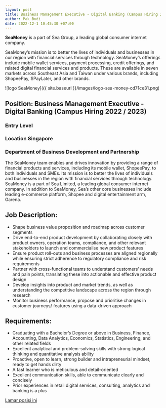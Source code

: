 ```yaml
---
layout: post
title: Business Management Executive - Digital Banking (Campus Hiring 2022 / 2023) SeaMoney
author: Pak Budi
date: 2022-12-1 10:45:30 +07:00
---
```


**SeaMoney** is a part of Sea Group, a leading global consumer internet company.

SeaMoney’s mission is to better the lives of individuals and businesses in our region with financial services through technology. SeaMoney’s offerings include mobile wallet services, payment processing, credit offerings, and related digital financial services and products. These are available in seven markets across Southeast Asia and Taiwan under various brands, including ShopeePay, SPayLater, and other brands.

![logo SeaMoney]({{ site.baseurl }}/images/logo-sea-money-cd71ce31.png)

## Position: Business Management Executive - Digital Banking (Campus Hiring 2022 / 2023)

### Entry Level
### Location Singapore
### Department of Business Development and Partnership

The SeaMoney team enables and drives innovation by providing a range of financial products and services, including its mobile wallet, ShopeePay, to both individuals and SMEs. Its mission is to better the lives of individuals and businesses in the region with financial services through technology. SeaMoney is a part of Sea Limited, a leading global consumer internet company. In addition to SeaMoney, Sea’s other core businesses include leading e-commerce platform, Shopee and digital entertainment arm, Garena.

## Job Description:

* Shape business value proposition and roadmap across customer segments
* Drive end-to-end product development by collaborating closely with product owners, operation teams, compliance, and other relevant stakeholders to launch and commercialise new product features
* Ensure product roll-outs and business processes are aligned regionally while ensuring strict adherence to regulatory compliance and risk requirements
* Partner with cross-functional teams to understand customers’ needs and pain points, translating these into actionable and effective product design
* Develop insights into product and market trends, as well as understanding the competitive landscape across the region through research
* Monitor business performance, propose and prioritise changes in customer journeys/ features using a data-driven approach


## Requirements:

* Graduating with a Bachelor’s Degree or above in Business, Finance, Accounting, Data Analytics, Economics, Statistics, Engineering, and other related fields
* Excellent analytical and problem-solving skills with strong logical thinking and quantitative analysis ability
* Proactive, open to learn, strong builder and intrapreneurial mindset, ready to get hands dirty
* A fast learner who is meticulous and detail-oriented
* Excellent communication skills, able to communicate clearly and concisely
* Prior experiences in retail digital services, consulting, analytics and banking is a plus

<div class="apply"><a href="https://careers.seamoney.com/job-detail?id=J00111204&source_from=1&channel=10001">Lamar posisi ini</a></div>
